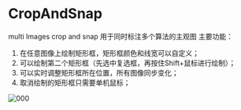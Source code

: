 # CropAndSnap
multi Images crop and snap
用于同时标注多个算法的主观图
主要功能：
1. 在任意图像上绘制矩形框，矩形框颜色和线宽可以自定义；
2. 可以绘制第二个矩形框（先选中复选框，再按住Shift+鼠标进行绘制）；
3. 可以实时调整矩形框所在位置，所有图像同步变化；
4. 取消绘制的矩形框只需要单机鼠标；

![000](https://github.com/user-attachments/assets/8167565e-6302-4b16-9294-ecfcd3b78b48)
